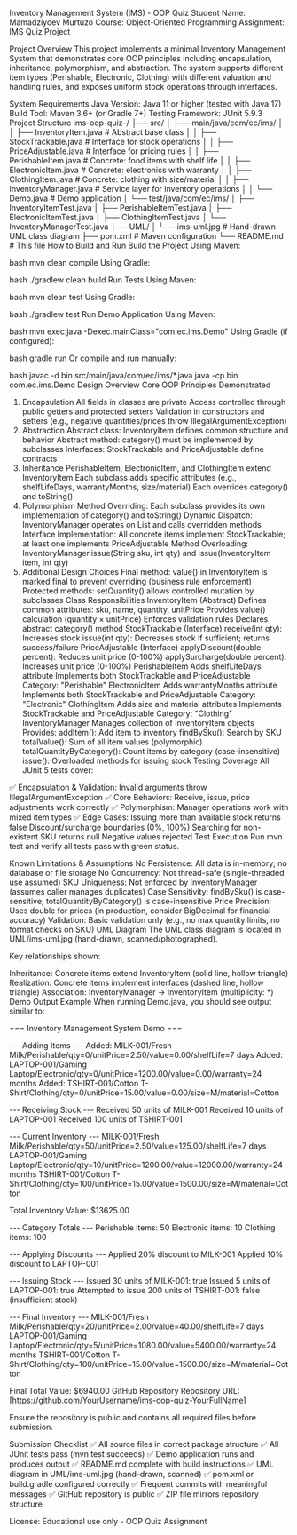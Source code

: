 Inventory Management System (IMS) - OOP Quiz
Student Name: Mamadziyoev Murtuzo
Course: Object-Oriented Programming
Assignment: IMS Quiz Project

Project Overview
This project implements a minimal Inventory Management System that demonstrates core OOP principles including encapsulation, inheritance, polymorphism, and abstraction. The system supports different item types (Perishable, Electronic, Clothing) with different valuation and handling rules, and exposes uniform stock operations through interfaces.

System Requirements
Java Version: Java 11 or higher (tested with Java 17)
Build Tool: Maven 3.6+ (or Gradle 7+)
Testing Framework: JUnit 5.9.3
Project Structure
ims-oop-quiz-<YourFullName>/
├── src/
│   ├── main/java/com/ec/ims/
│   │   ├── InventoryItem.java           # Abstract base class
│   │   ├── StockTrackable.java          # Interface for stock operations
│   │   ├── PriceAdjustable.java         # Interface for pricing rules
│   │   ├── PerishableItem.java          # Concrete: food items with shelf life
│   │   ├── ElectronicItem.java          # Concrete: electronics with warranty
│   │   ├── ClothingItem.java            # Concrete: clothing with size/material
│   │   ├── InventoryManager.java        # Service layer for inventory operations
│   │   └── Demo.java                    # Demo application
│   └── test/java/com/ec/ims/
│       ├── InventoryItemTest.java
│       ├── PerishableItemTest.java
│       ├── ElectronicItemTest.java
│       ├── ClothingItemTest.java
│       └── InventoryManagerTest.java
├── UML/
│   └── ims-uml.jpg                      # Hand-drawn UML class diagram
├── pom.xml                              # Maven configuration
└── README.md                            # This file
How to Build and Run
Build the Project
Using Maven:

bash
mvn clean compile
Using Gradle:

bash
./gradlew clean build
Run Tests
Using Maven:

bash
mvn clean test
Using Gradle:

bash
./gradlew test
Run Demo Application
Using Maven:

bash
mvn exec:java -Dexec.mainClass="com.ec.ims.Demo"
Using Gradle (if configured):

bash
gradle run
Or compile and run manually:

bash
javac -d bin src/main/java/com/ec/ims/*.java
java -cp bin com.ec.ims.Demo
Design Overview
Core OOP Principles Demonstrated
1. Encapsulation
All fields in classes are private
Access controlled through public getters and protected setters
Validation in constructors and setters (e.g., negative quantities/prices throw IllegalArgumentException)
2. Abstraction
Abstract class: InventoryItem defines common structure and behavior
Abstract method: category() must be implemented by subclasses
Interfaces: StockTrackable and PriceAdjustable define contracts
3. Inheritance
PerishableItem, ElectronicItem, and ClothingItem extend InventoryItem
Each subclass adds specific attributes (e.g., shelfLifeDays, warrantyMonths, size/material)
Each overrides category() and toString()
4. Polymorphism
Method Overriding: Each subclass provides its own implementation of category() and toString()
Dynamic Dispatch: InventoryManager operates on List<InventoryItem> and calls overridden methods
Interface Implementation: All concrete items implement StockTrackable; at least one implements PriceAdjustable
Method Overloading: InventoryManager.issue(String sku, int qty) and issue(InventoryItem item, int qty)
5. Additional Design Choices
Final method: value() in InventoryItem is marked final to prevent overriding (business rule enforcement)
Protected methods: setQuantity() allows controlled mutation by subclasses
Class Responsibilities
InventoryItem (Abstract)
Defines common attributes: sku, name, quantity, unitPrice
Provides value() calculation (quantity × unitPrice)
Enforces validation rules
Declares abstract category() method
StockTrackable (Interface)
receive(int qty): Increases stock
issue(int qty): Decreases stock if sufficient; returns success/failure
PriceAdjustable (Interface)
applyDiscount(double percent): Reduces unit price (0-100%)
applySurcharge(double percent): Increases unit price (0-100%)
PerishableItem
Adds shelfLifeDays attribute
Implements both StockTrackable and PriceAdjustable
Category: "Perishable"
ElectronicItem
Adds warrantyMonths attribute
Implements both StockTrackable and PriceAdjustable
Category: "Electronic"
ClothingItem
Adds size and material attributes
Implements StockTrackable and PriceAdjustable
Category: "Clothing"
InventoryManager
Manages collection of InventoryItem objects
Provides:
addItem(): Add item to inventory
findBySku(): Search by SKU
totalValue(): Sum of all item values (polymorphic)
totalQuantityByCategory(): Count items by category (case-insensitive)
issue(): Overloaded methods for issuing stock
Testing Coverage
All JUnit 5 tests cover:

✅ Encapsulation & Validation: Invalid arguments throw IllegalArgumentException
✅ Core Behaviors: Receive, issue, price adjustments work correctly
✅ Polymorphism: Manager operations work with mixed item types
✅ Edge Cases:
Issuing more than available stock returns false
Discount/surcharge boundaries (0%, 100%)
Searching for non-existent SKU returns null
Negative values rejected
Test Execution
Run mvn test and verify all tests pass with green status.

Known Limitations & Assumptions
No Persistence: All data is in-memory; no database or file storage
No Concurrency: Not thread-safe (single-threaded use assumed)
SKU Uniqueness: Not enforced by InventoryManager (assumes caller manages duplicates)
Case Sensitivity: findBySku() is case-sensitive; totalQuantityByCategory() is case-insensitive
Price Precision: Uses double for prices (in production, consider BigDecimal for financial accuracy)
Validation: Basic validation only (e.g., no max quantity limits, no format checks on SKU)
UML Diagram
The UML class diagram is located in UML/ims-uml.jpg (hand-drawn, scanned/photographed).

Key relationships shown:

Inheritance: Concrete items extend InventoryItem (solid line, hollow triangle)
Realization: Concrete items implement interfaces (dashed line, hollow triangle)
Association: InventoryManager → InventoryItem (multiplicity: *)
Demo Output Example
When running Demo.java, you should see output similar to:

=== Inventory Management System Demo ===

--- Adding Items ---
Added: MILK-001/Fresh Milk/Perishable/qty=0/unitPrice=2.50/value=0.00/shelfLife=7 days
Added: LAPTOP-001/Gaming Laptop/Electronic/qty=0/unitPrice=1200.00/value=0.00/warranty=24 months
Added: TSHIRT-001/Cotton T-Shirt/Clothing/qty=0/unitPrice=15.00/value=0.00/size=M/material=Cotton

--- Receiving Stock ---
Received 50 units of MILK-001
Received 10 units of LAPTOP-001
Received 100 units of TSHIRT-001

--- Current Inventory ---
MILK-001/Fresh Milk/Perishable/qty=50/unitPrice=2.50/value=125.00/shelfLife=7 days
LAPTOP-001/Gaming Laptop/Electronic/qty=10/unitPrice=1200.00/value=12000.00/warranty=24 months
TSHIRT-001/Cotton T-Shirt/Clothing/qty=100/unitPrice=15.00/value=1500.00/size=M/material=Cotton

Total Inventory Value: $13625.00

--- Category Totals ---
Perishable items: 50
Electronic items: 10
Clothing items: 100

--- Applying Discounts ---
Applied 20% discount to MILK-001
Applied 10% discount to LAPTOP-001

--- Issuing Stock ---
Issued 30 units of MILK-001: true
Issued 5 units of LAPTOP-001: true
Attempted to issue 200 units of TSHIRT-001: false (insufficient stock)

--- Final Inventory ---
MILK-001/Fresh Milk/Perishable/qty=20/unitPrice=2.00/value=40.00/shelfLife=7 days
LAPTOP-001/Gaming Laptop/Electronic/qty=5/unitPrice=1080.00/value=5400.00/warranty=24 months
TSHIRT-001/Cotton T-Shirt/Clothing/qty=100/unitPrice=15.00/value=1500.00/size=M/material=Cotton

Final Total Value: $6940.00
GitHub Repository
Repository URL: [https://github.com/YourUsername/ims-oop-quiz-YourFullName]

Ensure the repository is public and contains all required files before submission.

Submission Checklist
✅ All source files in correct package structure
✅ All JUnit tests pass (mvn test succeeds)
✅ Demo application runs and produces output
✅ README.md complete with build instructions
✅ UML diagram in UML/ims-uml.jpg (hand-drawn, scanned)
✅ pom.xml or build.gradle configured correctly
✅ Frequent commits with meaningful messages
✅ GitHub repository is public
✅ ZIP file mirrors repository structure

License: Educational use only - OOP Quiz Assignment

